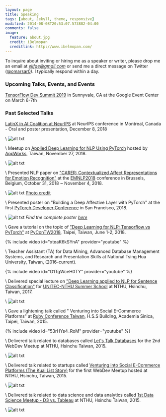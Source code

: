```yaml
---
layout: page
title: Speaking
tags: [about, Jekyll, theme, responsive]
modified: 2014-08-08T20:53:07.573882-04:00
comments: false
image:
  feature: about.jpg
  credit: iBelmopan
  creditlink: http://www.ibelmopan.com/
---
```


To inquire about inviting or hiring me as a speaker or writer, please drop me an email at *ellfae@gmail.com* or send me a direct message on Twitter ([@omarsar0](https://twitter.com/omarsar0)). I typically respond within a day.

### Upcoming Talks, Events, and Events
[TensorFlow Dev Summit 2019](https://www.tensorflow.org/dev-summit/) in Sunnyvale, CA at the Google Event Center on March 6-7th

### Past Selected Talks
[LatinX in AI Coalition at NeurIPS](http://www.latinxinai.org/nips-2018-presenters) at NeurIPS conference in Montreal, Canada - Oral and poster presentation, December 8, 2018

\\
![alt txt](https://github.com/omarsar/omarsar.github.io/blob/master/images/latinx.jpg?raw=true)

\\
Meetup on [Applied Deep Learning for NLP Using PyTorch](https://www.eventbrite.com/e/applied-deep-learning-for-nlp-using-pytorch-tickets-52773928240) hosted by [AppWorks](https://appworks.tw/), Taiwan, November 27, 2018.

\\
![alt txt](https://github.com/omarsar/omarsar.github.io/blob/master/images/appworksnlp.jpg?raw=true)

\\
Presented NLP paper on ["CARER: Contextualized Affect Representations for Emotion Recognition"](https://aclanthology.info/papers/D18-1404/d18-1404) at the [EMNLP2018](http://emnlp2018.org/) conference in Brussels, Belgium, October 31, 2018 ~ November 4, 2018.

\\
![alt txt](https://github.com/omarsar/omarsar.github.io/blob/master/images/emnlp2018.jpg?raw=true)
[Photo credit](https://twitter.com/stjaco)

\\
Presented poster on "Building a Deep Affective Layer with PyTorch" at the first [PyTorch Developer Conference](https://pytorch.fbreg.com/) in San Francisco, 2018. 

\\
![alt txt](https://github.com/omarsar/omarsar.github.io/blob/master/images/pytorch_conf.png?raw=true)
*Find the complete poster [here](https://www.dropbox.com/s/rh3f6de498ccs5i/pytorch_conf.pdf?dl=0)*


\\
Gave a tutorial on the topic of ["Deep Learning for NLP: Tensorflow vs PyTorch"](https://www.youtube.com/watch?v=xteaK6kSYnA) at [PyConTW2018](https://tw.pycon.org/2018/en-us/events/talk/595815827790364848/), Taipei, Taiwan, June 1-2, 2018.


{% include video id="xteaK6kSYnA" provider="youtube" %}


\\
Teacher Assistant (TA) for Data Mining, Advanced Database Management Systems, and Research and Presentation Skills at National Tsing Hua University, Taiwan, (2016-current).

{% include video id="O1TgWceH0TY" provider="youtube" %}


\\
Delivered special lecture on ["Deep Learning applied to NLP for Sentence Classification"](https://github.com/omarsar/text_mining_lab_2017) for [UNITEC-NTHU Summer School](https://sites.google.com/site/unitecnthusummerschool2017/) at NTHU, Hsinchu, Taiwan, 2017.

\\
![alt txt](https://github.com/omarsar/omarsar.github.io/blob/master/images/nlp_2017.png?raw=true)


\\
Gave a lightening talk called " Venturing into Social E-Commerce Platforms" at [Ruby Conference Taiwan](http://2015.rubyconf.tw/), H.S.S Building, Academia Sinica, Taipei, Taiwan, 2015.

{% include video id="53rHYs4_RoM" provider="youtube" %}


\\
Delivered talk related to databases called [Let's Talk Databases](https://www.facebook.com/events/841727325883157/) for the 2nd WebDev Meetup at NTHU, Hsinchu Taiwan, 2015.

\\
![alt txt](https://github.com/omarsar/omarsar.github.io/blob/master/images/webdevmeetup.jpg?raw=true)

\\
Delivered talk related to startups called [Venturing into Social E-Commerce Platforms (The Kuai List Story)](https://www.facebook.com/events/1591656864411298/) for the first WebDev Meetup hosted at NTHU, Hsinchu, Taiwan, 2015.

\\
![alt txt](https://github.com/omarsar/omarsar.github.io/blob/master/images/e-commerce.jpg?raw=true)

\\
Delivered talk related to data science and data analytics called [1st Data Science Meetup - D3 vs. Tableau](https://www.facebook.com/events/1430476117250104/) at NTHU, Hsinchu Taiwan, 2015.

\\
![alt txt](https://github.com/omarsar/omarsar.github.io/blob/master/images/visualizations.jpg?raw=true)


